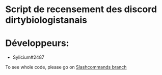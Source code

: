 
# Script de recensement des discord dirtybiologistanais

# Développeurs:

- Sylicium#2487

To see whole code, please go on [Slashcommands branch](https://github.com/Sylicium/recensement-discords-dirtybiologistan-bot/tree/slashcommands)
